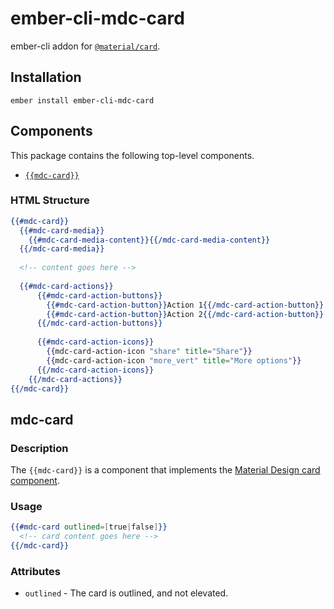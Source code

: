 ember-cli-mdc-card
======================

ember-cli addon for [`@material/card`](https://github.com/material-components/material-components-web/tree/master/packages/mdc-card).

Installation
------------

    ember install ember-cli-mdc-card

Components
-----------

This package contains the following top-level components.

* [`{{mdc-card}}`](#mdc-card)

### HTML Structure

```handlebars
{{#mdc-card}}
  {{#mdc-card-media}}
    {{#mdc-card-media-content}}{{/mdc-card-media-content}}
  {{/mdc-card-media}}
  
  <!-- content goes here -->
  
  {{#mdc-card-actions}}
      {{#mdc-card-action-buttons}}
        {{#mdc-card-action-button}}Action 1{{/mdc-card-action-button}}
        {{#mdc-card-action-button}}Action 2{{/mdc-card-action-button}}
      {{/mdc-card-action-buttons}}
  
      {{#mdc-card-action-icons}}
        {{mdc-card-action-icon "share" title="Share"}}
        {{mdc-card-action-icon "more_vert" title="More options"}}
      {{/mdc-card-action-icons}}
    {{/mdc-card-actions}}
{{/mdc-card}}
```

mdc-card
---------------------

### Description

The `{{mdc-card}}` is a component that implements the 
[Material Design card component](https://github.com/material-components/material-components-web/tree/master/packages/mdc-card).

### Usage

```handlebars
{{#mdc-card outlined=[true|false]}}
  <!-- card content goes here -->
{{/mdc-card}}
```

### Attributes

* `outlined` - The card is outlined, and not elevated.

